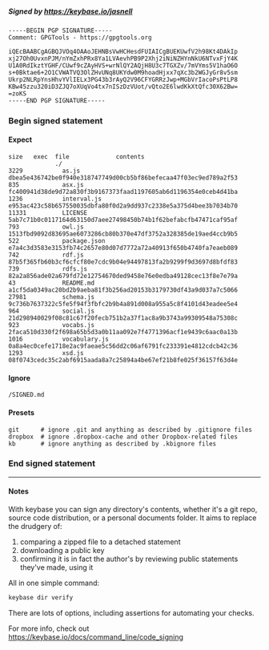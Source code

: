 ##### Signed by https://keybase.io/jasnell
```
-----BEGIN PGP SIGNATURE-----
Comment: GPGTools - https://gpgtools.org

iQEcBAABCgAGBQJVOq4OAAoJEHNBsVwHCHesdFUIAICgBUEKUwfV2h98Kt4DAkIp
xj27Oh0UvxnPJM/nYmZxhPRx8Ya1LVAevhPB9P2Xhj2iNiNZHYnNkU6NTvxFjY4K
U1A0RdIkztYGHF/CUwf9cZAyHVS+wrNlQY2AQjH8U3c7TGXZv/7mVYms5V1haO6O
s+0Bktae6+2O1CVWATVQ3OlZHvUNq8UKYdw0M9hoadHjxx7qXc3b2WGJyGr8v5sm
Ukrp2NLRpYnsHhvYVlIELx3PG43b3rAyQ2V96CFYGRRzJwp+MGbVrIacoPsPtLP8
KBw45zzu320iD3ZJQ7oXUqVo4tx7nISzDzVUot/vQto2E6lwdKkXtQfc30X62Bw=
=zoKS
-----END PGP SIGNATURE-----

```

<!-- END SIGNATURES -->

### Begin signed statement 

#### Expect

```
size   exec  file             contents                                                        
             ./                                                                               
3229           as.js          dbea5e436742be0f940e318747749d00cb5bf86befecaa47f03ec9ed789a2f53
835            asx.js         fc400941d38de9d72a830f3b9167373faad1197605ab6d1196354e0ceb4d41ba
1236           interval.js    e953ac423c58b657550035dbfa80f0d2a9dd937c2338e5a375d4bee3b7034b70
11331          LICENSE        5ab7c71b0c0117164d63150d7aee27498450b74b1f62befabcfb47471caf95af
793            owl.js         1513fbd9092d83695ae6073286cb80b370e47df3752a328385de19aed4ccb9b5
522            package.json   e7a4c3d3583e3153fb74c2657e80d07d7772a72a40913f650b4740fa7eaeb089
742            rdf.js         87b5f365fb60b3cf6cfcf80e7cdc9b04e94497813fa2b9299f9d3697d8bfdf83
739            rdfs.js        82a2a856ade02a679fd72e12754670ded9458e76e0edba49128cec13f8e7e79a
43             README.md      a1cf5da0349ac20bd2b9aeba81f3b256ad20153b3179730df43a9d037a7c5066
27981          schema.js      9c736b7637322c5fe5f94f3fbfc2b9b4a891d008a955a5c8f4101d43eadee5e4
964            social.js      21d298940029f08c81c67f20fecb751b2a37f1ac8a9b3743a99309548a75308c
923            vocabs.js      2faca510d330f2f698a65b5d3a0b11aa092e7f4771396acf1e9439c6aac0a13b
1016           vocabulary.js  0a8a4ec0cefe1718e2ac9faeae5c56dd2c06af6791fc233391e4812cdcb42c36
1293           xsd.js         08f0743cedc35c2abf6915aada8a7c25894a4be67ef21b8fe025f36157f63d4e
```

#### Ignore

```
/SIGNED.md
```

#### Presets

```
git      # ignore .git and anything as described by .gitignore files
dropbox  # ignore .dropbox-cache and other Dropbox-related files    
kb       # ignore anything as described by .kbignore files          
```

<!-- summarize version = 0.0.9 -->

### End signed statement

<hr>

#### Notes

With keybase you can sign any directory's contents, whether it's a git repo,
source code distribution, or a personal documents folder. It aims to replace the drudgery of:

  1. comparing a zipped file to a detached statement
  2. downloading a public key
  3. confirming it is in fact the author's by reviewing public statements they've made, using it

All in one simple command:

```bash
keybase dir verify
```

There are lots of options, including assertions for automating your checks.

For more info, check out https://keybase.io/docs/command_line/code_signing